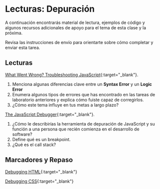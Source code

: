 ﻿# Lecturas: Depuración

A continuación encontrarás material de lectura, ejemplos de código y algunos recursos adicionales de apoyo para el tema de esta clase y la próxima.

Revisa las instrucciones de envío para orientarte sobre cómo completar y enviar esta tarea.

## Lecturas

[What Went Wrong? Troubleshooting JavaScript](https://developer.mozilla.org/en-US/docs/Learn/JavaScript/First_steps/What_went_wrong){:target="_blank"}.

1. Menciona algunas diferencias clave entre un **Syntax Error** y un **Logic Error**
1. Enumera algunos tipos de errores que has encontrado en las tareas de laboratorio anteriores y explica cómo fuiste capaz de corregirlos.
1. ¿Cómo este tema influye en tus metas a largo plazo?

[The JavaScript Debugger](https://developer.mozilla.org/en-US/docs/Learn/Common_questions/What_are_browser_developer_tools#the_javascript_debugger){:target="_blank"}.

1. ¿Cómo le describirías la herramienta de depuración de JavaScript y su función a una persona que recién comienza en el desarrollo de software?
1. Define qué es un breakpoint.
1. ¿Qué es el call stack?

## Marcadores y Repaso

[Debugging HTML](https://developer.mozilla.org/en-US/docs/Learn/HTML/Introduction_to_HTML/Debugging_HTML){:target="_blank"}

[Debugging CSS](https://developer.mozilla.org/en-US/docs/Learn/CSS/Building_blocks/Debugging_CSS){:target="_blank"}

<!--
## Recursos adicionales

### Videos
 -->
